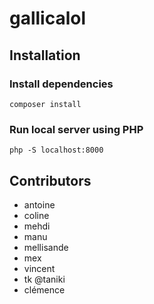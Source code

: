 # gallicalol

## Installation


### Install dependencies

```
composer install
```


### Run local server using PHP

```
php -S localhost:8000
```

## Contributors

- antoine
- coline
- mehdi
- manu
- mellisande
- mex
- vincent
- tk @taniki
- clémence

